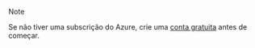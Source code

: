 > [!NOTE]
> Se não tiver uma subscrição do Azure, crie uma [conta gratuita](https://azure.microsoft.com/free/?WT.mc_id=A261C142F) antes de começar.
>